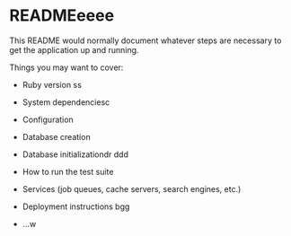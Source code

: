 # READMEeeee

This README would normally document whatever steps are necessary to get the
application up and running.

Things you may want to cover:

* Ruby version
ss
* System dependenciesc

* Configuration 


* Database creation

* Database initializationdr 
ddd

* How to run the test suite

* Services (job queues, cache servers, search engines, etc.)

* Deployment instructions
bgg
* ...w
